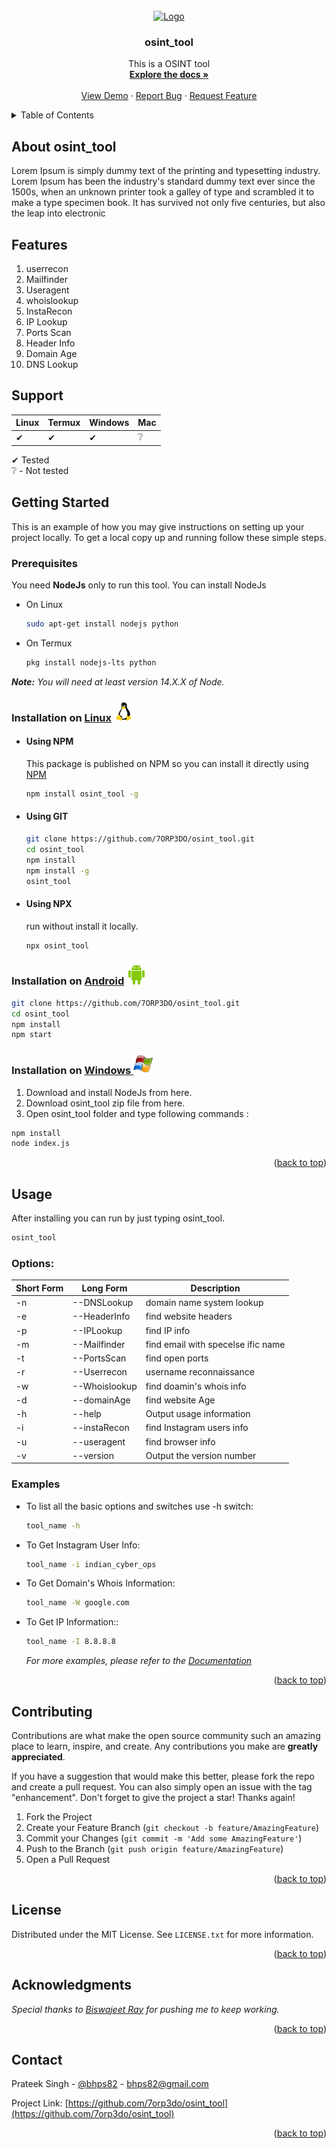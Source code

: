 <div id="top"></div>

<!-- [![Contributors][contributors-shield]][contributors-url]
[![Forks][forks-shield]][forks-url]
[![Stargazers][stars-shield]][stars-url]
[![Issues][issues-shield]][issues-url]
[![MIT License][license-shield]][license-url]
[![LinkedIn][linkedin-shield]][linkedin-url] -->

<!-- PROJECT LOGO -->
<br />
<div align="center">
  <a href="https://github.com/7orp3do/osint_tool">
    <img src="https://raw.githubusercontent.com/othneildrew/Best-README-Template/master/images/logo.png" alt="Logo" width="80" height="80">
  </a>

<h3 align="center">osint_tool</h3>

  <p align="center">
    This is a OSINT tool
    <br />
    <a href="https://github.com/7orp3do/osint_tool"><strong>Explore the docs »</strong></a>
    <br />
    <br />
    <a href="https://github.com/7orp3do/osint_tool">View Demo</a>
    ·
    <a href="https://github.com/7orp3do/osint_tool/issues">Report Bug</a>
    ·
    <a href="https://github.com/7orp3do/osint_tool/issues">Request Feature</a>
  </p>
</div>

<!-- TABLE OF CONTENTS -->
<details>
  <summary>Table of Contents</summary>
  <ol>
    <li>
      <a href="#about-the-project">About The Project</a>
      <ul>
        <li><a href="#built-with">Built With</a></li>
      </ul>
    </li>
    <li>
      <a href="#getting-started">Getting Started</a>
      <ul>
        <li><a href="#prerequisites">Prerequisites</a></li>
        <li><a href="#Installation on">Installation on</a></li>
      </ul>
    </li>
    <li><a href="#usage">Usage</a></li>
    <li><a href="#roadmap">Roadmap</a></li>
    <li><a href="#contributing">Contributing</a></li>
    <li><a href="#license">License</a></li>
    <li><a href="#contact">Contact</a></li>
    <li><a href="#acknowledgments">Acknowledgments</a></li>
  </ol>
</details>

<!-- ABOUT THE PROJECT -->

## About osint_tool

<!-- [![Product Name Screen Shot][product-screenshot]](https://example.com) -->

Lorem Ipsum is simply dummy text of the printing and typesetting industry. Lorem Ipsum has been the industry's standard dummy text ever since the 1500s, when an unknown printer took a galley of type and scrambled it to make a type specimen book. It has survived not only five centuries, but also the leap into electronic

<!-- <p align="right">(<a href="#top">back to top</a>)</p> -->

## Features

 1. userrecon   
 2. Mailfinder  
 3. Useragent   
 4. whoislookup 
 5. InstaRecon  
 6. IP Lookup   
 7. Ports Scan  
 8. Header Info 
 9. Domain Age  
 10. DNS Lookup  

## Support

| Linux | Termux | Windows | Mac |
| ----- | ------ | ------- | --- |
| ✔     | ✔      | ✔       | ❔   |

✔ Tested  
❔ - Not tested

<!-- GETTING STARTED -->

## Getting Started

This is an example of how you may give instructions on setting up your project locally.
To get a local copy up and running follow these simple steps.

### Prerequisites

You need **NodeJs** only to run this tool. You can install NodeJs

- On Linux
  ```sh
  sudo apt-get install nodejs python
  ```
- On Termux
  ```sh
  pkg install nodejs-lts python
  ```
***Note:** You will need at least version 14.X.X of Node.*

### Installation on [Linux](https://wikipedia.org/wiki/Linux) [![alt tag](./images/OS-Linux-icon.png)](https://en.wikipedia.org/wiki/Linux)

- #### Using NPM

  This package is published on NPM so you can install it directly using [NPM](http://npm.com)

  ```sh
  npm install osint_tool -g
  ```

- #### Using GIT

  ```sh
  git clone https://github.com/7ORP3DO/osint_tool.git
  cd osint_tool
  npm install
  npm install -g
  osint_tool
  ```


- #### Using NPX

  run without install it locally.

  ```sh
  npx osint_tool
  ```

### Installation on [Android](https://wikipedia.org/wiki/Android) [![alt tag](./images/android-icon.png)](https://en.wikipedia.org/wiki/Android)

```sh
git clone https://github.com/7ORP3DO/osint_tool.git
cd osint_tool
npm install
npm start
```

### Installation on [Windows ](https://wikipedia.org/wiki/Microsoft_Windows)[![alt tag](./images/Windows-icon.png)](https://en.wikipedia.org/wiki/Microsoft_Windows)

1. Download and install NodeJs from here.
2. Download osint_tool zip file from here.
3. Open osint_tool folder and type following commands :

```bash
npm install
node index.js
```

<p align="right">(<a href="#top">back to top</a>)</p>

<!-- USAGE EXAMPLES -->

## Usage

After installing you can run by just typing osint_tool.
```sh
osint_tool
```

### Options:

| Short Form | Long Form     | Description                        |
| ---------- | ------------- | ---------------------------------- |
| -n         | --DNSLookup   | domain name system lookup          |
| -e         | --HeaderInfo  | find website headers               |
| -p         | --IPLookup    | find IP info                       |
| -m         | --Mailfinder  | find email with specelse ific name |
| -t         | --PortsScan   | find open ports                    |
| -r         | --Userrecon   | username reconnaissance            |
| -w         | --Whoislookup | find doamin's whois info           |
| -d         | --domainAge   | find website Age                   |
| -h         | --help        | Output usage information           |
| -i         | --instaRecon  | find Instagram users info          |
| -u         | --useragent   | find browser info                  |
| -v         | --version     | Output the version number          |

### Examples

- To list all the basic options and switches use -h switch:
  ```sh
  tool_name -h
  ```
- To Get Instagram User Info:
  ```sh
  tool_name -i indian_cyber_ops
  ```
- To Get Domain's Whois Information:
  ```sh
  tool_name -W google.com
  ```
- To Get IP Information::
  ```sh
  tool_name -I 8.8.8.8
  ```
  _For more examples, please refer to the [Documentation](https://example.com)_

<p align="right">(<a href="#top">back to top</a>)</p>

<!-- ROADMAP -->
<!-- ## Roadmap

- [ ] Feature 1
- [ ] Feature 2
- [ ] Feature 3
    - [ ] Nested Feature

See the [open issues](https://github.com/7orp3do/osint_tool/issues) for a full list of proposed features (and known issues).

<p align="right">(<a href="#top">back to top</a>)</p> -->

<!-- CONTRIBUTING -->

## Contributing

Contributions are what make the open source community such an amazing place to learn, inspire, and create. Any contributions you make are **greatly appreciated**.

If you have a suggestion that would make this better, please fork the repo and create a pull request. You can also simply open an issue with the tag "enhancement".
Don't forget to give the project a star! Thanks again!

1. Fork the Project
2. Create your Feature Branch (`git checkout -b feature/AmazingFeature`)
3. Commit your Changes (`git commit -m 'Add some AmazingFeature'`)
4. Push to the Branch (`git push origin feature/AmazingFeature`)
5. Open a Pull Request

<p align="right">(<a href="#top">back to top</a>)</p>

<!-- LICENSE -->

## License

Distributed under the MIT License. See `LICENSE.txt` for more information.

<p align="right">(<a href="#top">back to top</a>)</p>

<!-- ACKNOWLEDGMENTS -->

## Acknowledgments

_Special thanks to [Biswajeet Ray](https://instagram.com/biswajeetray7) for pushing me to keep working._

<p align="right">(<a href="#top">back to top</a>)</p>

<!-- CONTACT -->

## Contact

Prateek Singh - [@bhps82](https://twitter.com/bhps82) - bhps82@gmail.com

Project Link: [https://github.com/7orp3do/osint_tool](https://github.com/7orp3do/osint_tool)

<p align="right">(<a href="#top">back to top</a>)</p>

<!-- MARKDOWN LINKS & IMAGES -->
<!-- https://www.markdownguide.org/basic-syntax/#reference-style-links -->

[contributors-shield]: https://img.shields.io/github/contributors/7orp3do/osint_tool.svg?style=for-the-badge
[contributors-url]: https://github.com/7orp3do/osint_tool/graphs/contributors
[forks-shield]: https://img.shields.io/github/forks/7orp3do/osint_tool.svg?style=for-the-badge
[forks-url]: https://github.com/7orp3do/osint_tool/network/members
[stars-shield]: https://img.shields.io/github/stars/7orp3do/osint_tool.svg?style=for-the-badge
[stars-url]: https://github.com/7orp3do/osint_tool/stargazers
[issues-shield]: https://img.shields.io/github/issues/7orp3do/osint_tool.svg?style=for-the-badge
[issues-url]: https://github.com/7orp3do/osint_tool/issues
[license-shield]: https://img.shields.io/github/license/7orp3do/osint_tool.svg?style=for-the-badge
[license-url]: https://github.com/7orp3do/osint_tool/blob/master/LICENSE.txt
[linkedin-shield]: https://img.shields.io/badge/-LinkedIn-black.svg?style=for-the-badge&logo=linkedin&colorB=555
[linkedin-url]: https://linkedin.com/in/bhps82
[product-screenshot]: images/screenshot.png
